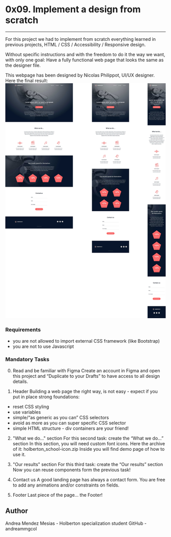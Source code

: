# 0x09. Implement a design from scratch
___
For this project we had to implement from scratch everything learned in previous projects, HTML / CSS / Accessibility / Responsive design.

Without specific instructions and with the freedom to do it the way we want, with only one goal: Have a fully functional web page that looks the same as the designer file.

This webpage has been designed by Nicolas Philippot, UI/UX designer.
Here the final result:
![Screenshot](DesignFromScratch.png)

### Requirements
- you are not allowed to import external CSS framework (like Bootstrap)
- you are not to use Javascript

###  Mandatory Tasks
0. Read and be familiar with Figma
Create an account in Figma and open this project and “Duplicate to your Drafts” to have access to all design details.

1. Header
Building a web page the right way, is not easy - expect if you put in place strong foundations:
- reset CSS styling
- use variables
- simple/“as generic as you can” CSS selectors
- avoid as more as you can super specific CSS selector
- simple HTML structure - div containers are your friend!

2. "What we do..." section
For this second task: create the “What we do…” section
In this section, you will need custom font icons. Here the archive of it: holberton_school-icon.zip Inside you will find demo page of how to use it.

3. "Our results" section 
For this third task: create the “Our results” section
Now you can reuse components form the previous task!

4. Contact us
A good landing page has always a contact form.
You are free to add any animations and/or constraints on fields.

5. Footer
Last piece of the page… the Footer!

## Author
Andrea Mendez Mesias - Holberton specialization student
GitHub - andreammgcol

